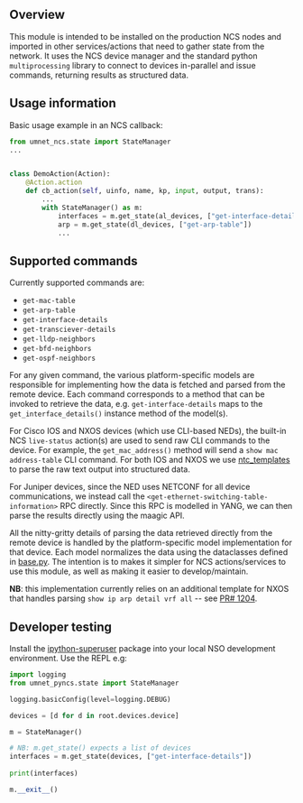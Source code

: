 ## Overview

This module is intended to be installed on the production NCS nodes and imported in other services/actions that need to gather state from the network.  It uses the NCS device manager and the standard python `multiprocessing` library to connect to devices in-parallel and issue commands, returning results as structured data.

## Usage information

Basic usage example in an NCS callback:

``` python
from umnet_ncs.state import StateManager
...


class DemoAction(Action):
    @Action.action
    def cb_action(self, uinfo, name, kp, input, output, trans):
        ...
        with StateManager() as m:
            interfaces = m.get_state(al_devices, ["get-interface-details"])
            arp = m.get_state(dl_devices, ["get-arp-table"])
            ...
```

## Supported commands

Currently supported commands are:
- `get-mac-table`
- `get-arp-table`
- `get-interface-details`
- `get-transciever-details`
- `get-lldp-neighbors`
- `get-bfd-neighbors`
- `get-ospf-neighbors`

For any given command, the various platform-specific models are responsible for implementing how the data is fetched and parsed from the remote device.  Each command corresponds to a method that can be invoked to retrieve the data, e.g. `get-interface-details` maps to the `get_interface_details()` instance method of the model(s).

For Cisco IOS and NXOS devices (which use CLI-based NEDs), the built-in NCS `live-status` action(s) are used to send raw CLI commands to the device.  For example, the `get_mac_address()` method will send a `show mac address-table` CLI command.  For both IOS and NXOS we use [ntc_templates](https://github.com/networktocode/ntc-templates) to parse the raw text output into structured data.

For Juniper devices, since the NED uses NETCONF for all device communications, we instead call the `<get-ethernet-switching-table-information>` RPC directly.  Since this RPC is modelled in YANG, we can then parse the results directly using the maagic API.

All the nitty-gritty details of parsing the data retrieved directly from the remote device is handled by the platform-specific model implementation for that device.  Each model normalizes the data using the dataclasses defined in [base.py](./umnet_pyncs/state/models/base.py).  The intention is to makes it simpler for NCS actions/services to use this module, as well as making it easier to develop/maintain.

**NB**: this implementation currently relies on an additional template for NXOS that handles parsing `show ip arp detail vrf all` -- see [PR# 1204](https://github.com/networktocode/ntc-templates/pull/1204).

## Developer testing

Install the [ipython-superuser](https://github.com/NSO-developer/ipython-superuser) package into your local NSO development environment.  Use the REPL e.g:

``` python
import logging
from umnet_pyncs.state import StateManager

logging.basicConfig(level=logging.DEBUG)

devices = [d for d in root.devices.device]

m = StateManager()

# NB: m.get_state() expects a list of devices
interfaces = m.get_state(devices, ["get-interface-details"])
    
print(interfaces)

m.__exit__()
```
